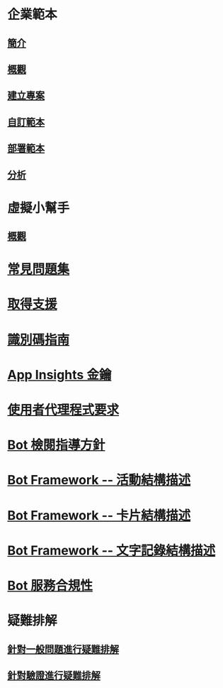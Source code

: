 # 企業範本
## [簡介](../v4sdk/bot-builder-enterprise-template-overview.md)
## [概觀](../v4sdk/bot-builder-enterprise-template-overview-detail.md)
## [建立專案](../v4sdk/bot-builder-enterprise-template-create-project.md)
## [自訂範本](../v4sdk/bot-builder-enterprise-template-customize.md)
## [部署範本](../v4sdk/bot-builder-enterprise-template-deployment.md)
## [分析](../v4sdk/bot-builder-enterprise-template-powerbi.md)
# 虛擬小幫手 
## [概觀](../v4sdk/bot-builder-virtual-assistant-introduction.md)
# [常見問題集](../bot-service-resources-bot-framework-faq.md)
# [取得支援](../bot-service-resources-links-help.md)
# [識別碼指南](../bot-service-resources-identifiers-guide.md)
# [App Insights 金鑰](../bot-service-resources-app-insights-keys.md)
# [使用者代理程式要求](../bot-service-resources-user-agent.md)
# [Bot 檢閱指導方針](../bot-service-review-guidelines.md)
# [Bot Framework -- 活動結構描述](https://aka.ms/botSpecs-activitySchema)
# [Bot Framework -- 卡片結構描述](https://aka.ms/botSpecs-cardSchema)
# [Bot Framework -- 文字記錄結構描述](https://aka.ms/botSpecs-transcripts)
# [Bot 服務合規性](../v4sdk/bot-service-compliance.md)
# 疑難排解
## [針對一般問題進行疑難排解](../bot-service-troubleshoot-general-problems.md)
## [針對驗證進行疑難排解](../bot-service-troubleshoot-authentication-problems.md)
